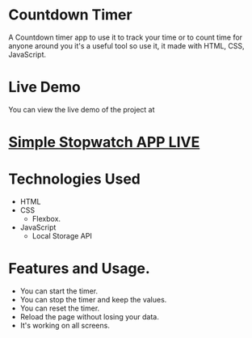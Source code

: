 ﻿# Countdown Timer
 A Countdown timer app to use it to track your time or 
      to count time for anyone around you it's a useful tool so use it, it made with HTML, CSS, JavaScript.

# Live Demo
You can view the live demo of the project at 
# [Simple Stopwatch APP LIVE](https://hassan-ghorab.github.io/Countdown-Timer/)

# Technologies Used
- HTML
- CSS
  * Flexbox. 
- JavaScript
  * Local Storage API

# Features and Usage.
- You can start the timer.
- You can stop the timer and keep the values.
- You can reset the timer.
- Reload the page without losing your data.
- It's working on all screens.


